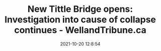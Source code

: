 ---
"title": "New Tittle Bridge opens: Investigation into cause of collapse continues - WellandTribune.ca"
"date": "2021-10-20 12:8:54"
"feed_name": "GOOGLENEWSCONSTRUCTION"
"feed_website": "https://news.google.com/search?q=construction%2Bincident&hl=en-US&gl=US&ceid=US:en"
"feed_rss": "https://news.google.com/rss/search?q=construction%2Bincident&hl=en-US&gl=US&ceid=US:en"
"link": "https://www.wellandtribune.ca/ts/news/canada/2021/10/20/new-tittle-bridge-opens-investigation-into-cause-of-collapse-continues.html"
"source": "{'href': 'https://www.wellandtribune.ca', 'title': 'WellandTribune.ca'}"
"file": "_posts/2021-1-1-d6a5ac80d3e1bb6c516aff5ce2e5247c6c7f8ef3.md"
"accident": "1"
"drilling": "0"
"represented_by": "0"
"dead": "0"
"injured": "0"
"arrested": "0"
"place": "unknown place"
"where": "unknown site"
"causes": "unknown"
"place_uri": "unknown place"
---